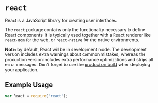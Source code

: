 # `react`

React is a JavaScript library for creating user interfaces.

The `react` package contains only the functionality necessary to define React components. It is typically used together
with a React renderer like `react-dom` for the web, or `react-native` for the native environments.

**Note:** by default, React will be in development mode. The development version includes extra warnings about common
mistakes, whereas the production version includes extra performance optimizations and strips all error messages. Don't
forget to use the [production build](https://reactjs.org/docs/optimizing-performance.html#use-the-production-build) when
deploying your application.

## Example Usage

```js
var React = require('react');
```

